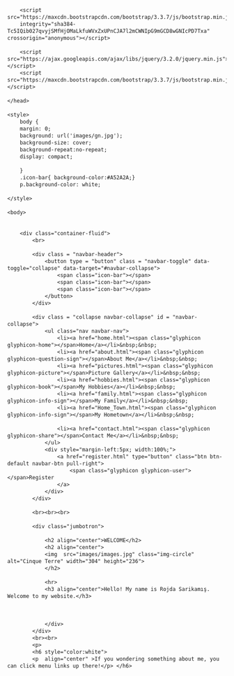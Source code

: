 
<html>
	<head>
		<meta name="viewport" content="width=device-width, initial-scale=1">
		<meta charset="UTF-8">
		<link rel="stylesheet" href="https://maxcdn.bootstrapcdn.com/bootstrap/3.3.7/css/bootstrap.min.css" 
		integrity="sha384-BVYiiSIFeK1dGmJRAkycuHAHRg32OmUcww7on3RYdg4Va+PmSTsz/K68vbdEjh4u" crossorigin="anonymous">
		
		<script src="https://maxcdn.bootstrapcdn.com/bootstrap/3.3.7/js/bootstrap.min.js" 
		integrity="sha384-Tc5IQib027qvyjSMfHjOMaLkfuWVxZxUPnCJA7l2mCWNIpG9mGCD8wGNIcPD7Txa" crossorigin="anonymous"></script>
		
		<script src="https://ajax.googleapis.com/ajax/libs/jquery/3.2.0/jquery.min.js"></script>
		<script src="https://maxcdn.bootstrapcdn.com/bootstrap/3.3.7/js/bootstrap.min.js"></script>
		
	</head>
	
	<style>
		body {
		margin: 0;
		background: url('images/gn.jpg');
		background-size: cover;
		background-repeat:no-repeat;
		display: compact;
		
		}
		.icon-bar{ background-color:#A52A2A;}
		p.background-color: white;
		
	</style>
	
	<body>
	
	
		<div class="container-fluid">
			<br>
			
			<div class = "navbar-header">
				<button type = "button" class = "navbar-toggle"	data-toggle="collapse" data-target="#navbar-collapse">
					<span class="icon-bar"></span>
					<span class="icon-bar"></span>
					<span class="icon-bar"></span>
				</button>
			</div>
   
			<div class = "collapse navbar-collapse" id = "navbar-collapse">
				<ul class="nav navbar-nav">
					<li><a href="home.html"><span class="glyphicon glyphicon-home"></span>Home</a></li>&nbsp;&nbsp;
					<li><a href="about.html"><span class="glyphicon glyphicon-question-sign"></span>About Me</a></li>&nbsp;&nbsp;
					<li><a href="pictures.html"><span class="glyphicon glyphicon-picture"></span>Picture Gallery</a></li>&nbsp;&nbsp;
					<li><a href="hobbies.html"><span class="glyphicon glyphicon-book"></span>My Hobbies</a></li>&nbsp;&nbsp;
					<li><a href="family.html"><span class="glyphicon glyphicon-info-sign"></span>My Family</a></li>&nbsp;&nbsp;
					<li><a href="Home_Town.html"><span class="glyphicon glyphicon-info-sign"></span>My Hometown</a></li>&nbsp;&nbsp;
					
					<li><a href="contact.html"><span class="glyphicon glyphicon-share"></span>Contact Me</a></li>&nbsp;&nbsp;
				</ul>
				<div style="margin-left:5px; width:100%;">
					<a href="register.html" type="button" class="btn btn-default navbar-btn pull-right">
						<span class="glyphicon glyphicon-user"></span>Register
					</a>
				</div>
			</div>
				
			<br><br><br>
			
			<div class="jumbotron">
				
				<h2 align="center">WELCOME</h2>
				<h2 align="center">
				<img  src="images/images.jpg" class="img-circle" alt="Cinque Terre" width="304" height="236">
				</h2>
				
				<hr>
				<h3 align="center">Hello! My name is Rojda Sarikamış. Welcome to my website.</h3>
				
				
				
				</div> 
			</div>
			<br><br>
			<p>
			<h6 style="color:white">
			<p  align="center" >If you wondering something about me, you can click menu links up there!</p> </h6>
		
	








